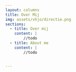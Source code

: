 ```yaml
---
layout: columns
title: Over Mij
img: assets/vhjo/directie.png
sections:
  - title: Over mij
    content: |
        //todo
  - title: About me
    content: |
        //todo


---
```



